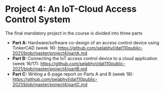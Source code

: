 # Project 4: An IoT-Cloud Access Control System

The final mandatory project in the course is divided into three parts

- **Part A:** Hardware/software co-design of an access control device using TinkerCAD (week 16): https://github.com/selabhvl/dat110public-2021/blob/master/project4/partA.md
- **Part B:** Connecting the IoT access control device to a cloud application (week 16/17): https://github.com/selabhvl/dat110public-2021/blob/master/project4/partB.md
- **Part C:** Writing a 6-page report on Parts A and B (week 18): https://github.com/selabhvl/dat110public-2021/blob/master/project4/partC.md
